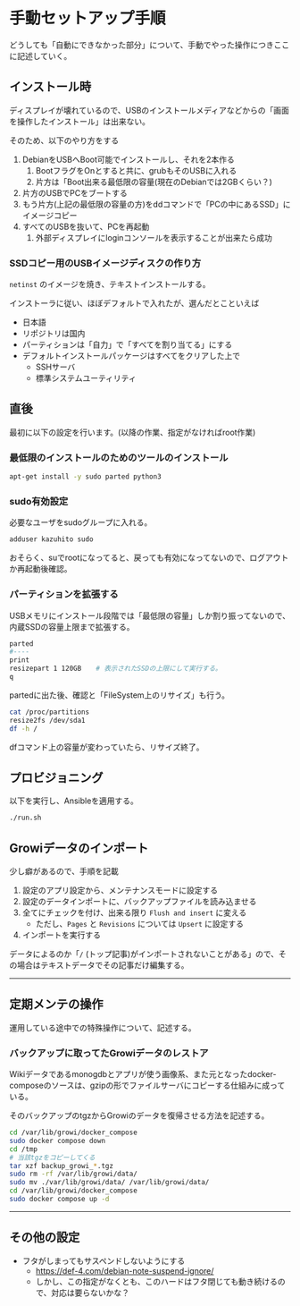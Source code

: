 # 手動セットアップ手順

どうしても「自動にできなかった部分」について、手動でやった操作につきここに記述していく。

## インストール時

ディスプレイが壊れているので、USBのインストールメディアなどからの「画面を操作したインストール」は出来ない。

そのため、以下のやり方をする

1. DebianをUSBへBoot可能でインストールし、それを2本作る
   1. BootフラグをOnとすると共に、grubもそのUSBに入れる
   2. 片方は「Boot出来る最低限の容量(現在のDebianでは2GBくらい？)
2. 片方のUSBでPCをブートする
3. もう片方(上記の最低限の容量の方)をddコマンドで「PCの中にあるSSD」にイメージコピー
4. すべてのUSBを抜いて、PCを再起動
   1. 外部ディスプレイにloginコンソールを表示することが出来たら成功


### SSDコピー用のUSBイメージディスクの作り方

`netinst` のイメージを焼き、テキストインストールする。

インストーラに従い、ほぼデフォルトで入れたが、選んだとこといえば

+ 日本語
+ リポジトリは国内
+ パーティションは「自力」で「すべてを割り当てる」にする
+ デフォルトインストールパッケージはすべてをクリアした上で
  + SSHサーバ
  + 標準システムユーティリティ

## 直後

最初に以下の設定を行います。(以降の作業、指定がなければroot作業)

### 最低限のインストールのためのツールのインストール

```bash
apt-get install -y sudo parted python3
```

### sudo有効設定

必要なユーザをsudoグループに入れる。

```bash
adduser kazuhito sudo 
```

おそらく、suでrootになってると、戻っても有効になってないので、ログアウトか再起動後確認。

### パーティションを拡張する

USBメモリにインストール段階では「最低限の容量」しか割り振ってないので、内蔵SSDの容量上限まで拡張する。

```bash
parted
#----
print
resizepart 1 120GB　  # 表示されたSSDの上限にして実行する。
q
```

partedに出た後、確認と「FileSystem上のリサイズ」も行う。

```bash
cat /proc/partitions
resize2fs /dev/sda1
df -h /
```

dfコマンド上の容量が変わっていたら、リサイズ終了。


## プロビジョニング

以下を実行し、Ansibleを適用する。

```bash
./run.sh
```

## Growiデータのインポート

少し癖があるので、手順を記載

1. 設定のアプリ設定から、メンテナンスモードに設定する
2. 設定のデータインポートに、バックアップファイルを読み込ませる
3. 全てにチェックを付け、出来る限り `Flush and insert` に変える
    - ただし、`Pages` と `Revisions` については `Upsert` に設定する
4. インポートを実行する

データによるのか「`/` (トップ記事)がインポートされないことがある」ので、その場合はテキストデータでその記事だけ編集する。

---

## 定期メンテの操作

運用している途中での特殊操作について、記述する。

### バックアップに取ってたGrowiデータのレストア

Wikiデータであるmonogdbとアプリが使う画像系、また元となったdocker-composeのソースは、gzipの形でファイルサーバにコピーする仕組みに成っている。

そのバックアップのtgzからGrowiのデータを復帰させる方法を記述する。

```bash
cd /var/lib/growi/docker_compose
sudo docker compose down
cd /tmp
# 当該tgzをコピーしてくる
tar xzf backup_growi_*.tgz
sudo rm -rf /var/lib/growi/data/
sudo mv ./var/lib/growi/data/ /var/lib/growi/data/
cd /var/lib/growi/docker_compose
sudo docker compose up -d
```
---

## その他の設定

- フタがしまってもサスペンドしないようにする
  - https://def-4.com/debian-note-suspend-ignore/
  - しかし、この指定がなくとも、このハードはフタ閉じても動き続けるので、対応は要らないかな？
